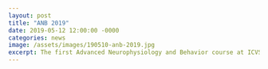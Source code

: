 ```yaml
---
layout: post
title: "ANB 2019"
date: 2019-05-12 12:00:00 -0000
categories: news
image: /assets/images/190510-anb-2019.jpg
excerpt: The first Advanced Neurophysiology and Behavior course at ICVS gathered students around the world to learn hands-on open-source neuroscience.
---
```


